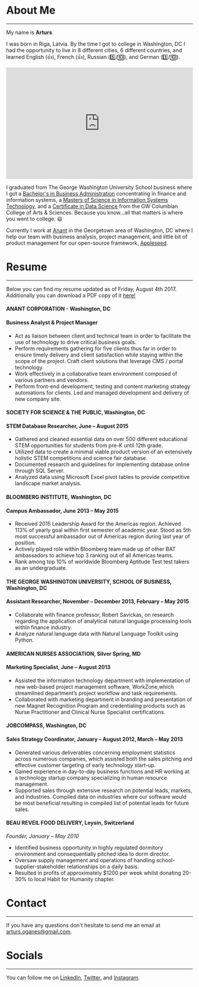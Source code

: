 # About Me
---
My name is **Arturs**.

I was born in Riga, Latvia. By the time I got to college in Washington, DC I had the opportunity to live in 8 different cities, 6 different countries, and learned English (:thumbsup:), French (:thumbsup:), Russian (:five:/:keycap_ten:), and German (:three:/:keycap_ten:).

<iframe width="100%" height="300" src="https://www.google.com/maps/embed?pb=!1m18!1m12!1m3!1d278360.92585341353!2d23.850081744067825!3d56.97116141078604!2m3!1f0!2f0!3f0!3m2!1i1024!2i768!4f13.1!3m3!1m2!1s0x46eecfb0e5073ded%3A0x400cfcd68f2fe30!2sRiga%2C+Latvia!5e0!3m2!1sen!2sus!4v1501877805075" frameborder="0" allowfullscreen  align="center"></iframe>

I graduated from The George Washington University School business where I got a [Bachelor's in Business Administration](https://business.gwu.edu/academics/programs/undergraduate/bba) concentrating in finance and information systems, a [Masters of Science in Information Systems Technology](https://business.gwu.edu/academics/programs/specialized-masters/msist), and a [Certificate in Data Science](https://datasci.columbian.gwu.edu/) from the GW Columbian College of Arts & Sciences. Because you know...all that matters is where you went to college. :smiley:

Currently I work at <a href="www.anant.us" target="_blank">Anant</a> in the Georgetown area of Washington, DC where I help our team with business analysis, project management, and little bit of product management for our open-source framework, <a href="https://github.com/Appleseed" target="_blank">Appleseed</a>.


# Resume
---
Below you can find my resume updated as of Friday, August 4th 2017. Additionally you can download a PDF copy of it <a href="Arturs.Oganesyan-Peel.CV.03.20.2017.pdf" target="_blank">here!</a>


#### ANANT CORPORATION - Washington, DC
#### Business Analyst & Project Manager
- Act as liaison between client and technical team in order to facilitate the use of technology to drive critical business goals.
- Perform requirements gathering for five clients thus far in order to ensure timely delivery and client satisfaction while staying within the
scope of the project. Craft client solutions that leverage CMS / portal technology.
- Work effectively in a collaborative team environment composed of various partners and vendors.
- Perform front-end development, testing and content marketing strategy automations for clients. Led and managed development and delivery of new company site.

#### SOCIETY FOR SCIENCE & THE PUBLIC, Washington, DC 
#### STEM Database Researcher, June – August 2015
- Gathered and cleaned essential data on over 500 different educational STEM opportunities for students from pre-K until 12th grade.
- Utilized data to create a minimal viable product version of an extensively holistic STEM competitions and science fair database.
- Documented research and guidelines for implementing database online through SQL Server.
- Analyzed data using Microsoft Excel pivot tables to provide competitive landscape market analysis.

#### BLOOMBERG INSTITUTE, Washington, DC 
#### Campus Ambassador, June 2013 – May 2015
- Received 2015 Leadership Award for the Americas region. Achieved 113% of yearly goal within first semester of academic year. Stood
as 5th most successful ambassador out of Americas region during last year of position.
- Actively played role within Bloomberg team made up of other BAT ambassadors to achieve top 3 ranking out of all Americas teams.
- Rank among top 10% of worldwide Bloomberg Aptitude Test test takers as an undergraduate.

#### THE GEORGE WASHINGTON UNIVERSITY, SCHOOL OF BUSINESS, Washington, DC 
#### Assistant Researcher, November – December 2013, February – May 2015
- Collaborate with finance professor, Robert Savickas, on research regarding the application of analytical natural language processing tools within finance industry. 
- Analyze natural language data with Natural Language Toolkit using Python.

#### AMERICAN NURSES ASSOCIATION, Silver Spring, MD
#### Marketing Specialist, June – August 2013
- Assisted the information technology department with implementation of new web-based project management software, WorkZone,which streamlined department’s project workflow and task requirements.
- Collaborated with marketing department in branding and presentation of new Magnet Recognition Program and credentialing products such as Nurse Practitioner and Clinical Nurse Specialist certifications.

#### JOBCOMPASS, Washington, DC 
#### Sales Strategy Coordinator, January – August 2012, March – May 2013
- Generated various deliverables concerning employment statistics across numerous companies, which assisted both the sales pitching and effective customer targeting of early technology start-up.
- Gained experience in day-to-day business functions and HR working at a technology startup company specializing in human resource management.
- Supported sales through extensive research on potential leads, markets, and industries. Compiled data on industries where our software would be most beneficial resulting in compiled list of potential leads for future sales.

#### BEAU REVEIL FOOD DELIVERY, Leysin, Switzerland
*Founder, January – May 2010*
- Identified business opportunity in highly regulated dormitory environment and consequentially pitched idea to dorm director.
- Oversaw supply management and operations of handling school-supplier-stakeholder relationships on a daily basis.
 -  Resulted in profits of approximately $1200 per week whilst donating 20-30% to local Habit for Humanity chapter.

# Contact
---
If you have any questions don't hesitate to send me an email at [arturs.oganes@gmail.com](mailto:arturs.oganes@gmail.com).

# Socials
---
You can follow me on <a href="https://www.linkedin.com/in/arturso/?locale=en_US" target="_blank">LinkedIn</a>, <a href="https://twitter.com/_AOG" target="_blank">Twitter</a>, and <a href="https://www.instagram.com/le_roi_arturs/" target="_blank">Instagram</a>.

<!--[<img src="images/linkedin.svg" alt="LinkedIn" style="width: 20px;"/>]-->

